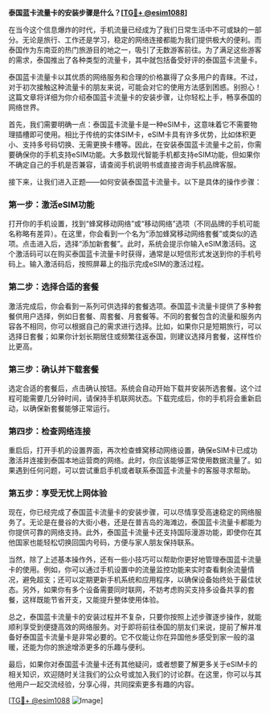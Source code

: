 **泰国蓝卡流量卡的安装步骤是什么？[[TG💪+ @esim1088](https://t.me/s/esim1088)]**

在当今这个信息爆炸的时代，手机流量已经成为了我们日常生活中不可或缺的一部分。无论是旅行、工作还是学习，稳定的网络连接都能为我们提供极大的便利。而泰国作为东南亚的热门旅游目的地之一，吸引了无数游客前往。为了满足这些游客的需求，泰国推出了各种类型的流量卡，其中就包括备受好评的泰国蓝卡流量卡。

泰国蓝卡流量卡以其优质的网络服务和合理的价格赢得了众多用户的青睐。不过，对于初次接触这种流量卡的朋友来说，可能会对它的使用方法感到困惑。别担心！这篇文章将详细为你介绍泰国蓝卡流量卡的安装步骤，让你轻松上手，畅享泰国的网络世界。

首先，我们需要明确一点：泰国蓝卡流量卡是一种eSIM卡，这意味着它不需要物理插槽即可使用。相比于传统的实体SIM卡，eSIM卡具有许多优势，比如体积更小、支持多号码切换、无需更换卡槽等。因此，在安装泰国蓝卡流量卡之前，你需要确保你的手机支持eSIM功能。大多数现代智能手机都支持eSIM功能，但如果你不确定自己的手机是否兼容，请查阅手机说明书或直接咨询手机品牌客服。

接下来，让我们进入正题——如何安装泰国蓝卡流量卡。以下是具体的操作步骤：

### 第一步：激活eSIM功能

打开你的手机设置，找到“蜂窝移动网络”或“移动网络”选项（不同品牌的手机可能名称略有差异）。在这里，你会看到一个名为“添加蜂窝移动网络套餐”或类似的选项。点击进入后，选择“添加新套餐”。此时，系统会提示你输入eSIM激活码。这个激活码可以在购买泰国蓝卡流量卡时获得，通常是以短信形式发送到你的手机号码上。输入激活码后，按照屏幕上的指示完成eSIM的激活过程。

### 第二步：选择合适的套餐

激活完成后，你会看到一系列可供选择的套餐选项。泰国蓝卡流量卡提供了多种套餐供用户选择，例如日套餐、周套餐、月套餐等。不同的套餐包含的流量和服务内容各不相同，你可以根据自己的需求进行选择。比如，如果你只是短期旅行，可以选择日套餐；如果你计划长期居住或频繁往返泰国，则建议选择月套餐，这样性价比更高。

### 第三步：确认并下载套餐

选定合适的套餐后，点击确认按钮。系统会自动开始下载并安装所选套餐。这个过程可能需要几分钟时间，请保持手机联网状态。下载完成后，你的手机将会重新启动，以确保新套餐能够正常运行。

### 第四步：检查网络连接

重启后，打开手机的设置界面，再次检查蜂窝移动网络设置，确保eSIM卡已成功激活并连接到泰国本地运营商的网络。此时，你应该能够正常使用数据流量了。如果遇到任何问题，可以尝试重启手机或者联系泰国蓝卡流量卡的客服寻求帮助。

### 第五步：享受无忧上网体验

现在，你已经完成了泰国蓝卡流量卡的安装步骤，可以尽情享受高速稳定的网络服务了。无论是在曼谷的大街小巷，还是在普吉岛的海滩边，泰国蓝卡流量卡都能为你提供可靠的网络支持。此外，泰国蓝卡流量卡还支持国际漫游功能，即使你在其他国家也能轻松切换回国内号码，方便与家人朋友保持联系。

当然，除了上述基本操作外，还有一些小技巧可以帮助你更好地管理泰国蓝卡流量卡的使用。例如，你可以通过手机设置中的流量监控功能来实时查看剩余流量情况，避免超支；还可以定期更新手机系统和应用程序，以确保设备始终处于最佳状态。另外，如果你有多个设备需要同时联网，不妨考虑购买支持多设备共享的套餐，这样既能节省开支，又能提升整体使用体验。

总之，泰国蓝卡流量卡的安装过程并不复杂，只要你按照上述步骤逐步操作，就能顺利享受到便捷高效的网络服务。对于即将前往泰国的朋友们来说，提前了解并准备好泰国蓝卡流量卡是非常必要的。它不仅能让你在异国他乡感受到家一般的温暖，还能为你的旅途增添更多的乐趣与便利。

最后，如果你对泰国蓝卡流量卡还有其他疑问，或者想要了解更多关于eSIM卡的相关知识，欢迎随时关注我们的公众号或加入我们的讨论群。在这里，你可以与其他用户一起交流经验，分享心得，共同探索更多有趣的内容。

[[TG💪+ @esim1088](https://t.me/s/esim1088) ![Image](https://i.postimg.cc/4NQfJmqS/Snipaste-2025-05-13-00-14-12.png)]